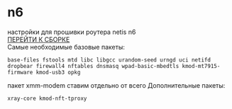 # n6
настройки для прошивки роутера netis n6  
<a href="https://firmware-selector.openwrt.org/?version=24.10.2&target=ramips%2Fmt7621&id=netis_n6" target="_blank">ПЕРЕЙТИ К СБОРКЕ</a>  
Самые необходимые базовые пакеты:  
```
base-files fstools mtd libc libgcc urandom-seed urngd uci netifd dropbear firewall4 nftables dnsmasq wpad-basic-mbedtls kmod-mt7915-firmware kmod-usb3 opkg
```
пакет xmm-modem ставим отдельно от всего
Дополнительные пакеты:
```
xray-core kmod-nft-tproxy
```
